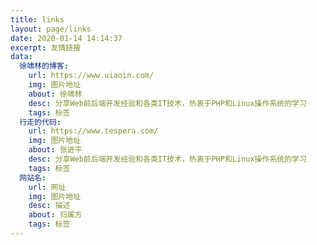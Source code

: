 ```yaml
---
title: links
layout: page/links
date: 2020-01-14 14:14:37
excerpt: 友情链接
data:
  徐啸林的博客:
    url: https://www.uiaoin.com/
    img: 图片地址
    about: 徐啸林
    desc: 分享Web前后端开发经验和各类IT技术，热衷于PHP和Linux操作系统的学习
    tags: 标签
  行走的代码:
    url: https://www.tespera.com/
    img: 图片地址
    about: 张进平
    desc: 分享Web前后端开发经验和各类IT技术，热衷于PHP和Linux操作系统的学习
    tags: 标签
  网站名:
    url: 网址
    img: 图片地址
    desc: 描述
    about: 归属方
    tags: 标签
---
```

